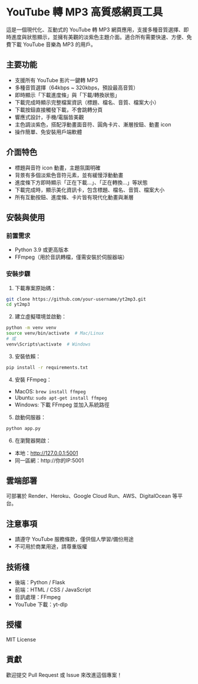 # YouTube 轉 MP3 高質感網頁工具

這是一個現代化、互動式的 YouTube 轉 MP3 網頁應用，支援多種音質選擇、即時進度與狀態顯示，並擁有美觀的淡紫色主題介面。適合所有需要快速、方便、免費下載 YouTube 音樂為 MP3 的用戶。

## 主要功能

- 支援所有 YouTube 影片一鍵轉 MP3
- 多種音質選擇（64kbps ~ 320kbps，預設最高音質）
- 即時顯示「下載進度條」與「下載/轉換狀態」
- 下載完成時顯示完整檔案資訊（標題、檔名、音質、檔案大小）
- 下載按鈕直接觸發下載，不會跳轉分頁
- 響應式設計，手機/電腦皆美觀
- 主色調淡紫色，搭配浮動畫面音符、圓角卡片、漸層按鈕、動畫 icon
- 操作簡單、免安裝用戶端軟體

## 介面特色

- 標題與音符 icon 動畫，主題氛圍明確
- 背景有多個淡紫色音符元素，並有緩慢浮動動畫
- 進度條下方即時顯示「正在下載...」、「正在轉換...」等狀態
- 下載完成時，顯示美化資訊卡，包含標題、檔名、音質、檔案大小
- 所有互動按鈕、進度條、卡片皆有現代化動畫與漸層

## 安裝與使用

### 前置需求
- Python 3.9 或更高版本
- FFmpeg（用於音訊轉檔，僅需安裝於伺服器端）

### 安裝步驟
1. 下載專案原始碼：
```bash
git clone https://github.com/your-username/yt2mp3.git
cd yt2mp3
```
2. 建立虛擬環境並啟動：
```bash
python -m venv venv
source venv/bin/activate  # Mac/Linux
# 或
venv\Scripts\activate  # Windows
```
3. 安裝依賴：
```bash
pip install -r requirements.txt
```
4. 安裝 FFmpeg：
- MacOS: `brew install ffmpeg`
- Ubuntu: `sudo apt-get install ffmpeg`
- Windows: 下載 FFmpeg 並加入系統路徑
5. 啟動伺服器：
```bash
python app.py
```
6. 在瀏覽器開啟：
- 本地：http://127.0.0.1:5001
- 同一區網：http://你的IP:5001

## 雲端部署

可部署於 Render、Heroku、Google Cloud Run、AWS、DigitalOcean 等平台。

## 注意事項
- 請遵守 YouTube 服務條款，僅供個人學習/備份用途
- 不可用於商業用途，請尊重版權

## 技術棧
- 後端：Python / Flask
- 前端：HTML / CSS / JavaScript
- 音訊處理：FFmpeg
- YouTube 下載：yt-dlp

## 授權
MIT License

## 貢獻
歡迎提交 Pull Request 或 Issue 來改進這個專案！ 